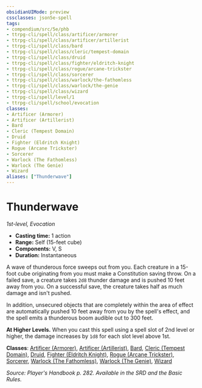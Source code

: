 ```yaml
---
obsidianUIMode: preview
cssclasses: json5e-spell
tags:
- compendium/src/5e/phb
- ttrpg-cli/spell/class/artificer/armorer
- ttrpg-cli/spell/class/artificer/artillerist
- ttrpg-cli/spell/class/bard
- ttrpg-cli/spell/class/cleric/tempest-domain
- ttrpg-cli/spell/class/druid
- ttrpg-cli/spell/class/fighter/eldritch-knight
- ttrpg-cli/spell/class/rogue/arcane-trickster
- ttrpg-cli/spell/class/sorcerer
- ttrpg-cli/spell/class/warlock/the-fathomless
- ttrpg-cli/spell/class/warlock/the-genie
- ttrpg-cli/spell/class/wizard
- ttrpg-cli/spell/level/1
- ttrpg-cli/spell/school/evocation
classes:
- Artificer (Armorer)
- Artificer (Artillerist)
- Bard
- Cleric (Tempest Domain)
- Druid
- Fighter (Eldritch Knight)
- Rogue (Arcane Trickster)
- Sorcerer
- Warlock (The Fathomless)
- Warlock (The Genie)
- Wizard
aliases: ["Thunderwave"]
---
```

# Thunderwave
*1st-level, Evocation*  

- **Casting time:** 1 action
- **Range:** Self (15-feet cube)
- **Components:** V, S
- **Duration:** Instantaneous

A wave of thunderous force sweeps out from you. Each creature in a 15-foot cube originating from you must make a Constitution saving throw. On a failed save, a creature takes `2d8` thunder damage and is pushed 10 feet away from you. On a successful save, the creature takes half as much damage and isn't pushed.

In addition, unsecured objects that are completely within the area of effect are automatically pushed 10 feet away from you by the spell's effect, and the spell emits a thunderous boom audible out to 300 feet.

**At Higher Levels.** When you cast this spell using a spell slot of 2nd level or higher, the damage increases by `1d8` for each slot level above 1st.

**Classes**: [Artificer (Armorer)](/3-Mechanics/CLI/classes/artificer-armorer-tce.md), [Artificer (Artillerist)](/3-Mechanics/CLI/classes/artificer-artillerist-tce.md), [Bard](/3-Mechanics/CLI/classes/bard.md), [Cleric (Tempest Domain)](/3-Mechanics/CLI/classes/cleric-tempest-domain.md), [Druid](/3-Mechanics/CLI/classes/druid.md), [Fighter (Eldritch Knight)](/3-Mechanics/CLI/classes/fighter-eldritch-knight.md), [Rogue (Arcane Trickster)](/3-Mechanics/CLI/classes/rogue-arcane-trickster.md), [Sorcerer](/3-Mechanics/CLI/classes/sorcerer.md), [Warlock (The Fathomless)](/3-Mechanics/CLI/classes/warlock-the-fathomless-tce.md), [Warlock (The Genie)](/3-Mechanics/CLI/classes/warlock-the-genie-tce.md), [Wizard](/3-Mechanics/CLI/classes/wizard.md)

*Source: Player's Handbook p. 282. Available in the SRD and the Basic Rules.*